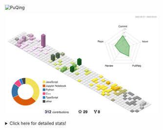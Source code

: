 ![PuQing](https://user-images.githubusercontent.com/27223114/171565019-9a56fae6-b08b-421f-99db-7e830da42371.png)

![](./profile-3d-contrib/profile-season-animate.svg)

<details>
<summary>Click here for detailed stats!</summary>

<!--START_SECTION:waka-->
**I'm a Night 🦉** 

```text
🌞 Morning                43 commits          ██░░░░░░░░░░░░░░░░░░░░░░░   07.92 % 
🌆 Daytime                199 commits         █████████░░░░░░░░░░░░░░░░   36.65 % 
🌃 Evening                118 commits         █████░░░░░░░░░░░░░░░░░░░░   21.73 % 
🌙 Night                  183 commits         ████████░░░░░░░░░░░░░░░░░   33.70 % 
```


📊 **This Week I Spent My Time On** 

```text
💬 Programming Languages: 
Python                   41 mins             ████████████████░░░░░░░░░   63.92 % 
C                        13 mins             █████░░░░░░░░░░░░░░░░░░░░   20.56 % 
C++                      10 mins             ████░░░░░░░░░░░░░░░░░░░░░   15.51 % 

🔥 Editors: 
VS Code                  1 hr 4 mins         █████████████████████████   100.00 % 

💻 Operating System: 
Mac                      1 hr 2 mins         ████████████████████████░   96.56 % 
WSL                      2 mins              █░░░░░░░░░░░░░░░░░░░░░░░░   03.44 % 
```


<!--END_SECTION:waka-->
</details>
